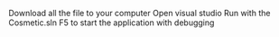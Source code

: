 Download all the file to your computer
Open visual studio
Run with the Cosmetic.sln
F5 to start the application with debugging

